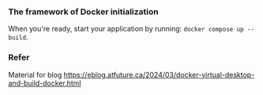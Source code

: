 ### The framework of Docker initialization 

When you're ready, start your application by running:
`docker compose up --build`.

### Refer
Material for blog 
https://eblog.atfuture.ca/2024/03/docker-virtual-desktop-and-build-docker.html